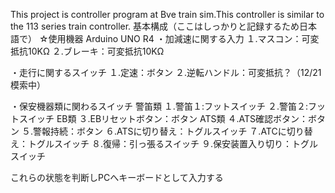 This project is controller program at Bve train sim.This controller is similar to the 113 series train controller. 基本構成（ここはしっかりと記録するため日本語で） ☆使用機器 Arduino UNO R4 ・加減速に関する入力 １.マスコン：可変抵抗10KΩ ２.ブレーキ：可変抵抗10KΩ

・走行に関するスイッチ １.定速：ボタン ２.逆転ハンドル：可変抵抗？（12/21模索中）

・保安機器類に関わるスイッチ 警笛類 １.警笛１:フットスイッチ ２.警笛２:フットスイッチ EB類 ３.EBリセットボタン：ボタン ATS類 ４.ATS確認ボタン：ボタン ５.警報持続：ボタン ６.ATSに切り替え：トグルスイッチ ７.ATCに切り替え：トグルスイッチ ８.復帰：引っ張るスイッチ ９.保安装置入り切り：トグルスイッチ

これらの状態を判断しPCへキーボードとして入力する
